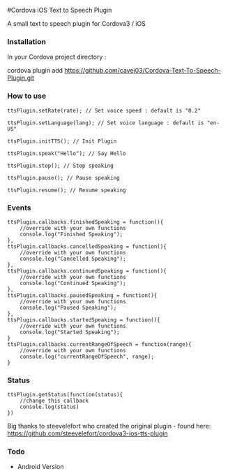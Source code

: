 #Cordova iOS Text to Speech Plugin

A small text to speech plugin for Cordova3 / iOS

### Installation

In your Cordova project directory : 

cordova plugin add https://github.com/cavej03/Cordova-Text-To-Speech-Plugin.git

### How to use

    ttsPlugin.setRate(rate); // Set voice speed : default is "0.2"
    
    ttsPlugin.setLanguage(lang); // Set voice language : default is "en-US"
    
    ttsPlugin.initTTS(); // Init Plugin
    
    ttsPlugin.speak("Hello"); // Say Hello
    
    ttsPlugin.stop(); // Stop speaking
    
    ttsPlugin.pause(); // Pause speaking
    
    ttsPlugin.resume(); // Resume speaking


### Events
    ttsPlugin.callbacks.finishedSpeaking = function(){
        //override with your own functions
        console.log("Finished Speaking");
    },
    ttsPlugin.callbacks.cancelledSpeaking = function(){
        //override with your own functions
        console.log("Cancelled Speaking");
    },
    ttsPlugin.callbacks.continuedSpeaking = function(){
        //override with your own functions
        console.log("Continued Speaking");
    },
    ttsPlugin.callbacks.pausedSpeaking = function(){
        //override with your own functions
        console.log("Paused Speaking");
    },
    ttsPlugin.callbacks.startedSpeaking = function(){
        //override with your own functions
        console.log("Started Speaking");
    }
    ttsPlugin.callbacks.currentRangeOfSpeech = function(range){
        //override with your own functions
        console.log("currentRangeOfSpeech", range);
    }

### Status
    ttsPlugin.getStatus(function(status){
        //change this callback
        console.log(status)
    })

Big thanks to steevelefort who created the original plugin - found here: 
https://github.com/steevelefort/cordova3-ios-tts-plugin

### Todo

- Android Version
